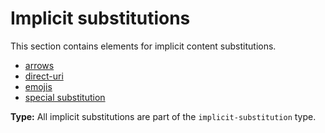# Implicit substitutions

This section contains elements for implicit content substitutions.

- [arrows](/markup/inlines/implicit-substitutions/arrows)
- [direct-uri](/markup/inlines/implicit-substitutions/direct-uri)
- [emojis](/markup/inlines/implicit-substitutions/emojis)
- [special substitution](/markup/inlines/implicit-substitutions/special-substitution)

**Type:** All implicit substitutions are part of the `implicit-substitution` type.
